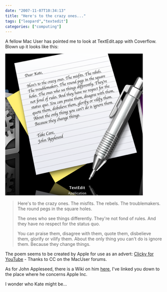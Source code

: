 ```yaml
---
date: "2007-11-07T10:34:13"
title: "Here's to the crazy ones..."
tags: ["leopard","textedit"]
categories: ["computing"]
---
```


A fellow Mac User has pointed me to look at TextEdit.app with Coverflow. Blown up it looks like this:
<!--more-->
![alt text](crazyones.png "")
> Here's to the crazy ones. The misfits. The rebels. The troublemakers. The round pegs in the square holes.
> 
> The ones who see things differently. They're not fond of rules. And they have no respect for the status quo.
> 
> You can praise them, disagree with them, quote them, disbelieve them, glorify or vilify them. About the only thing you can't do is ignore them. Because they change things.

The poem seems to be created by Apple for use as an advert: [Clicky for YouTube][3] - Thanks to CC on the MacUser forums.

As for John Appleseed, there is a Wiki on him [here][4], I've linked you down to the place where he concerns Apple Inc.

I wonder who Kate might be...

  [3]: http://www.youtube.com/watch?v=Dvn_Ied9t4M
  [4]: http://en.wikipedia.org/wiki/Johnny_Appleseed#In_modern_culture
